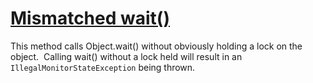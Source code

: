# [Mismatched wait()](https://spotbugs.readthedocs.io/en/latest/bugDescriptions.html#MWN_MISMATCHED_WAIT)

 This method calls Object.wait() without obviously holding a lock
on the object.   Calling wait() without a lock held will result in
an `IllegalMonitorStateException` being thrown.